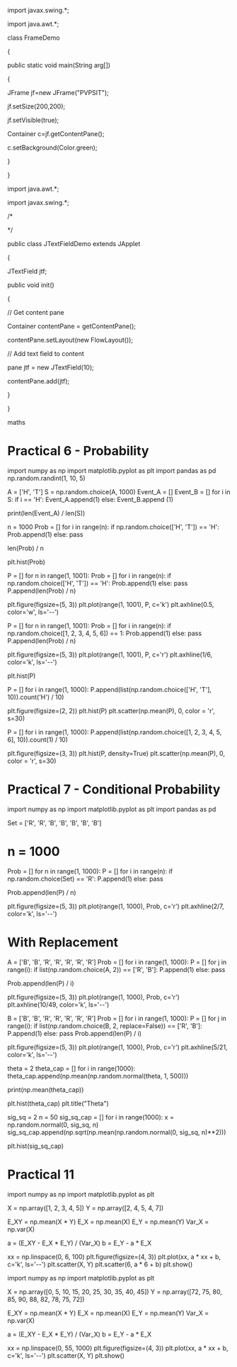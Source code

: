 import javax.swing.*;

import java.awt.*;

class FrameDemo

{

public static void main(String arg[])

{

JFrame jf=new JFrame("PVPSIT"); 

jf.setSize(200,200); 

jf.setVisible(true);

Container c=jf.getContentPane();

c.setBackground(Color.green);

}

}




import java.awt.*;

import javax.swing.*;

/*

<applet code="JTextFieldDemo" width=300 height=50>

</applet>

*/

public class JTextFieldDemo extends JApplet

{

JTextField jtf;

public void init()

{

// Get content pane

Container contentPane = getContentPane();

contentPane.setLayout(new FlowLayout());

// Add text field to content 

pane jtf = new JTextField(10); 

contentPane.add(jtf);

}

}


maths
# **Practical 6 - Probability**

import numpy as np
import matplotlib.pyplot as plt
import pandas as pd
np.random.randint(1, 10, 5)

A = ['H', 'T']
S = np.random.choice(A, 1000)
Event_A = []
Event_B = []
for i in S:
  if i == 'H':
    Event_A.append(1)
  else:
    Event_B.append (1)

print(len(Event_A) / len(S))


n = 1000
Prob = []
for i in range(n):
  if np.random.choice(['H', 'T']) == 'H':
    Prob.append(1)
  else:
    pass

len(Prob) / n


plt.hist(Prob)

P = []
for n in range(1, 1001):
  Prob = []
  for i in range(n):
    if np.random.choice(['H', 'T']) == 'H':
      Prob.append(1)
    else:
      pass
  P.append(len(Prob) / n)

plt.figure(figsize=(5, 3))
plt.plot(range(1, 1001), P, c='k')
plt.axhline(0.5, color='w', ls='--')


P = []
for n in range(1, 1001):
  Prob = []
  for i in range(n):
    if np.random.choice([1, 2, 3, 4, 5, 6]) == 1:
      Prob.append(1)
    else:
      pass
  P.append(len(Prob) / n)

plt.figure(figsize=(5, 3))
plt.plot(range(1, 1001), P, c='r')
plt.axhline(1/6, color='k', ls='--')

plt.hist(P)

P = []
for i in range(1, 1000):
  P.append(list(np.random.choice(['H', 'T'], 10)).count('H') / 10)

plt.figure(figsize=(2, 2))
plt.hist(P)
plt.scatter(np.mean(P), 0, color = 'r', s=30)

P = []
for i in range(1, 1000):
  P.append(list(np.random.choice([1, 2, 3, 4, 5, 6], 10)).count(1) / 10)

plt.figure(figsize=(3, 3))
plt.hist(P, density=True)
plt.scatter(np.mean(P), 0, color = 'r', s=30)

# **Practical 7 - Conditional Probability**

import numpy as np
import matplotlib.pyplot as plt
import pandas as pd

Set = ['R', 'R', 'B', 'B', 'B', 'B', 'B']
# n = 1000
Prob = []
for n in range(1, 1000):
  P = []
  for i in range(n):
    if np.random.choice(Set) == 'R':
      P.append(1)
    else:
      pass

  Prob.append(len(P) / n)

plt.figure(figsize=(5, 3))
plt.plot(range(1, 1000), Prob, c='r')
plt.axhline(2/7, color='k', ls='--')

# With Replacement
A = ['B', 'B', 'R', 'R', 'R', 'R', 'R']
Prob = []
for i in range(1, 1000):
  P = []
  for j in range(i):
    if list(np.random.choice(A, 2)) == ['R', 'B']:
      P.append(1)
    else:
      pass

  Prob.append(len(P) / i)

plt.figure(figsize=(5, 3))
plt.plot(range(1, 1000), Prob, c='r')
plt.axhline(10/49, color='k', ls='--')

B = ['B', 'B', 'R', 'R', 'R', 'R', 'R']
Prob = []
for i in range(1, 1000):
  P = []
  for j in range(i):
    if list(np.random.choice(B, 2, replace=False)) == ['R', 'B']:
      P.append(1)
    else:
      pass
  Prob.append(len(P) / i)

plt.figure(figsize=(5, 3))
plt.plot(range(1, 1000), Prob, c='r')
plt.axhline(5/21, color='k', ls='--')

theta = 2
theta_cap = []
for i in range(1000):
  theta_cap.append(np.mean(np.random.normal(theta, 1, 500)))

print(np.mean(theta_cap))

plt.hist(theta_cap)
plt.title("Theta")

sig_sq = 2
n = 50
sig_sq_cap = []
for i in range(1000):
  x = np.random.normal(0, sig_sq, n)
  sig_sq_cap.append(np.sqrt(np.mean(np.random.normal(0, sig_sq, n)**2)))

plt.hist(sig_sq_cap)

# **Practical 11**

import numpy as np
import matplotlib.pyplot as plt

X = np.array([1, 2, 3, 4, 5])
Y = np.array([2, 4, 5, 4, 7])

E_XY = np.mean(X * Y)
E_X = np.mean(X)
E_Y = np.mean(Y)
Var_X = np.var(X)

a = (E_XY - E_X * E_Y) / (Var_X)
b = E_Y - a * E_X

xx = np.linspace(0, 6, 100)
plt.figure(figsize=(4, 3))
plt.plot(xx, a * xx + b, c='k', ls='--')
plt.scatter(X, Y)
plt.scatter(6, a * 6 + b)
plt.show()

import numpy as np
import matplotlib.pyplot as plt

X = np.array([0, 5, 10, 15, 20, 25, 30, 35, 40, 45])
Y = np.array([72, 75, 80, 85, 90, 88, 82, 78, 75, 72])

E_XY = np.mean(X * Y)
E_X = np.mean(X)
E_Y = np.mean(Y)
Var_X = np.var(X)

a = (E_XY - E_X * E_Y) / (Var_X)
b = E_Y - a * E_X

xx = np.linspace(0, 55, 1000)
plt.figure(figsize=(4, 3))
plt.plot(xx, a * xx + b, c='k', ls='--')
plt.scatter(X, Y)
plt.show()


